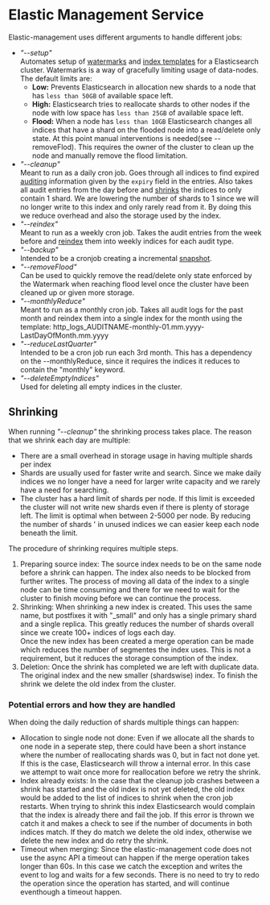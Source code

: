 # Elastic Management Service

Elastic-management uses different arguments to handle different jobs:

- *"--setup"*  
   Automates setup of [watermarks](https://www.elastic.co/guide/en/elasticsearch/reference/6.4/disk-allocator.html) 
   and [index templates](https://www.elastic.co/guide/en/elasticsearch/reference/current/indices-templates.html) 
   for a Elasticsearch cluster.
   Watermarks is a way of gracefully limiting usage of data-nodes. The default limits are:
   * **Low:** Prevents Elasticsearch in allocation new shards to a node that has `less than 50GB` 
   of available space left.
   * **High:** Elasticsearch tries to reallocate shards to other nodes if the node with low space has 
   `less than 25GB` of available space left.
   * **Flood:** When a node has `less than 10GB` Elasticsearch changes all indices that have a shard on the flooded node into a 
   read/delete only state. At this point manual interventions is needed(see --removeFlod). 
   This requires the owner of the cluster to clean up the node and manually remove the flood limitation.
- *"--cleanup"*  
   Meant to run as a daily cron job. Goes through all indices to find expired [auditing](../service-lib/wiki/auditing.md) 
   information given by the `expiry` field in the entries. Also takes all audit entries from the day before and 
   [shrinks](https://www.elastic.co/guide/en/elasticsearch/reference/master/indices-shrink-index.html)
   the indices to only contain 1 shard. We are lowering the number of shards to 1
   since we will no longer write to this index and only rarely read from it. By doing this we reduce 
   overhead and also the storage used by the index.
- *"--reindex"*  
   Meant to run as a weekly cron job. Takes the audit entries from the week before and 
   [reindex](https://www.elastic.co/guide/en/elasticsearch/reference/current/docs-reindex.html)
   them into weekly indices for each audit type.
- *"--backup"*  
   Intended to be a cronjob creating a incremental 
   [snapshot](https://www.elastic.co/guide/en/elasticsearch/reference/current/modules-snapshots.html).
- *"--removeFlood"*  
  Can be used to quickly remove the read/delete only state enforced by the Watermark when reaching flood
  level once the cluster have been cleaned up or given more storage. 
- *"--monthlyReduce"*  
  Meant to run as a monthly cron job. Takes all audit logs for the past month and reindex them 
  into a single index for the month using the template: http_logs_AUDITNAME-monthly-01.mm.yyyy-LastDayOfMonth.mm.yyyy 
- *"--reduceLastQuarter"*  
  Intended to be a cron job run each 3rd month. This has a dependency on the --monthlyReduce, since 
  it requires the indices it reduces to contain the "monthly" keyword. 
- *"--deleteEmptyIndices"*  
  Used for deleting all empty indices in the cluster.
  
## Shrinking
When running *"--cleanup"* the shrinking process takes place. The reason that we shrink each day are multiple:
- There are a small overhead in storage usage in having multiple shards per index
- Shards are usually used for faster write and search. Since we make daily indices we no longer have a need for larger 
write capacity and we rarely have a need for searching.
- The cluster has a hard limit of shards per node. If this limit is exceeded the cluster will not write new shards even 
if there is plenty of storage left. The limit is optimal when between 2-5000 per node. By reducing the number of shards '
in unused indices we can easier keep each node beneath the limit.

The procedure of shrinking requires multiple steps. 
1. Preparing source index: 
  The source index needs to be on the same node before a shrink can happen. The index also needs to be blocked from further 
  writes.
  The process of moving all data of the index to a single node can be time consuming and there for we need to wait for the
  cluster to finish moving before we can continue the process.
2. Shrinking:
  When shrinking a new index is created. This uses the same name, but postfixes it with \"\_small\" and only has a single 
  primary shard and a single replica. This greatly reduces the number of shards overall since we create 100+ indices of 
  logs each day.  
  Once the new index has been created a merge operation can be made which reduces the number of segmentes the index uses.
  This is not a requirement, but it reduces the storage consumption of the index.
3. Deletion:
  Once the shrink has completed we are left with duplicate data. The original index and the new smaller (shardswise) index.
  To finish the shrink we delete the old index from the cluster.
  
### Potential errors and how they are handled
When doing the daily reduction of shards multiple things can happen:
- Allocation to single node not done: Even if we allocate all the shards to one node in a seperate step, there could have 
  been a short instance where the number of reallocating shards was 0, but in fact not done yet. If this is the case,
  Elasticsearch will throw a internal error. In this case we attempt to wait once more for reallocation before we retry 
  the shrink.
- Index already exists: In the case that the cleanup job crashes between a shrink has started and the old index is not 
  yet deleted, the old index would be added to the list of indices to shrink when the cron job restarts.
  When trying to shrink this index Elasticsearch would complain that the index is already there and fail the job.
  If this error is thrown we catch it and makes a check to see if the number of documents in both indices match. 
  If they do match we delete the old index, otherwise we delete the new index and do retry the shrink.
- Timeout when merging: Since the elastic-management code does not use the async API a timeout can happen if the merge 
  operation takes longer than 60s. In this case we catch the exception and writes the event to log and waits for a few seconds.
  There is no need to try to redo the operation since the operation has started, and will continue eventhough a timeout happen.
